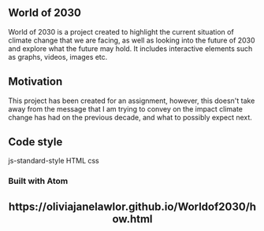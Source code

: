<h2>World of 2030</h2>
World of 2030 is a project created to highlight the current situation of climate change that we are facing, as well as looking
into the future of 2030 and explore what the future may hold. It includes interactive elements such as graphs, videos, images etc. 

<h2>Motivation</h2>
This project has been created for an assignment, however, this doesn't take away from the message that I am trying to convey on
the impact climate change has had on the previous decade, and what to possibly expect next.

<h2>Code style</h2>

js-standard-style HTML css

<h3>Built with Atom</h3>

<center><h2>https://oliviajanelawlor.github.io/Worldof2030/how.html </h2></center>
